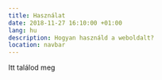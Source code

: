 ```yaml
---
title: Használat
date: 2018-11-27 16:10:00 +01:00
lang: hu
description: Hogyan használd a weboldalt?
location: navbar
---
```


Itt találod meg